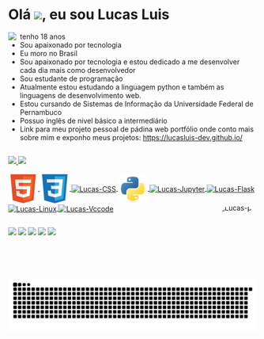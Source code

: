 # Olá <img width="40" src="https://www.emojiall.com/images/animations/joypixels/64px/waving_hand.gif" >, eu sou Lucas Luis

<img  align="right" width="260" style="position: absolute; " src="https://cdn.discordapp.com/attachments/965066624556232737/965086468836065290/picasion.com_7ad88379a5a571d6344be35cb3b76643.gif">

- tenho 18 anos
- Sou apaixonado por tecnologia
- Eu moro no Brasil
- Sou apaixonado por tecnologia e estou dedicado a me desenvolver cada dia mais como desenvolvedor 
- Sou estudante de programação
- Atualmente estou estudando a linguagem python e também  as linguagens de desenvolvimento web. 
- Estou cursando de Sistemas de Informação da Universidade Federal de Pernambuco
- Possuo inglês de nivel básico a intermediário
- Link para meu projeto pessoal de pádina web portfólio onde conto mais sobre mim e exponho meus projetos: https://lucasluis-dev.github.io/ 

 ##

<div align="left">
  <a href="https://github.com/Lucasluis1407">
  <img height="180em" src="https://github-readme-stats.vercel.app/api?username=Lucasluis1407&show_icons=true&theme=dracula&include_all_commits=true&count_private=true"/>
  <img height="180em" src="https://github-readme-stats.vercel.app/api/top-langs/?username=Lucasluis1407&layout=compact&langs_count=7&theme=dracula"/>
</div>
<div style="display: inline_block"><br>
  <img align="center" alt="Lucas-HTML" height="60" width="60" src="https://raw.githubusercontent.com/devicons/devicon/master/icons/html5/html5-original.svg">
  <img align="center" alt="Lucas-CSS" height="60" width="60" src="https://raw.githubusercontent.com/devicons/devicon/master/icons/css3/css3-original.svg">
   <img align="center" alt="Lucas-CSS" height="60" width="60"  src="https://cdn.jsdelivr.net/gh/devicons/devicon/icons/javascript/javascript-original.svg" />
  <img align="center" alt="Lucas-Python" height="60" width="60" src="https://raw.githubusercontent.com/devicons/devicon/master/icons/python/python-original.svg">
  <img align="center" alt="Lucas-Jupyter" height="60" width="60" src="https://cdn.jsdelivr.net/gh/devicons/devicon/icons/jupyter/jupyter-original-wordmark.svg">
  <img align="center" alt="Lucas-Flask" height="60" width="60" src="https://cdn.jsdelivr.net/gh/devicons/devicon/icons/flask/flask-original.svg">
  <img align="center" alt="Lucas-Linux" height="60" width="60" src="https://cdn.jsdelivr.net/gh/devicons/devicon/icons/linux/linux-original.svg">
  <img align="center" alt="Lucas-Vccode" height="60" width="60" src="https://cdn.jsdelivr.net/gh/devicons/devicon/icons/vscode/vscode-original.svg">
  <img align="right" alt="Lucas-pic" height="150" style="border-radius:50px;" src="https://cdn.discordapp.com/attachments/965066624556232737/965086468836065290/picasion.com_7ad88379a5a571d6344be35cb3b76643.gif?width=676&height=676">
</div>
  
  ##
 
<div> 
  <a href="https://www.instagram.com/lucas_lu1s.dev/" target="_blank"><img width="200" src="https://img.shields.io/badge/-Instagram-%23E4405F?style=for-the-badge&logo=instagram&logoColor=white" target="_blank"></a>
 <a href="https://discord.gg/cznBfAMtKG" target="_blank"><img width="176" src="https://img.shields.io/badge/Discord-7289DA?style=for-the-badge&logo=discord&logoColor=white" target="_blank"></a> 
  <a href = "mailto:lucasluisouza@gmail.com"><img width="150" src="https://img.shields.io/badge/-Gmail-%23333?style=for-the-badge&logo=gmail&logoColor=white" target="_blank"></a>
  <a href="https://www.linkedin.com/in/lucas-luis-9a83a2231/" target="_blank"><img width="190" src="https://img.shields.io/badge/-LinkedIn-%230077B5?style=for-the-badge&logo=linkedin&logoColor=white" target="_blank"></a> 
  <a href="https://api.whatsapp.com/send?phone=5581985301094" target="_blank"><img width="200" src="https://img.shields.io/badge/WhatsApp-25D366?style=for-the-badge&logo=whatsapp&logoColor=white" target="_blank"></a> 
  
  ![Snake animation](https://github.com/Lucasluis1407/Lucasluis1407/blob/output/github-contribution-grid-snake.svg)
 
</div>

